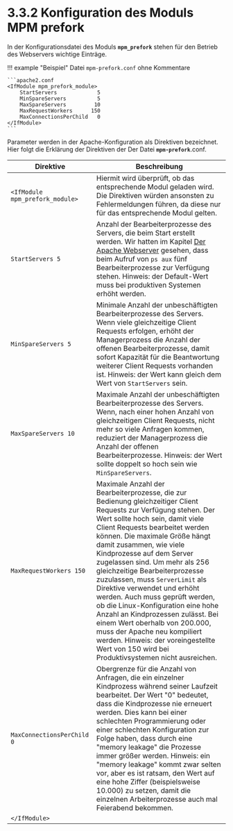# 3.3.2 Konfiguration des Moduls MPM prefork

In der Konfigurationsdatei des Moduls **`mpm_prefork`** stehen für den Betrieb des Webservers wichtige Einträge.

!!! example "Beispiel"
    Datei `mpm-prefork.conf` ohne Kommentare

    ```apache2.conf
    <IfModule mpm_prefork_module>
        StartServers             5
        MinSpareServers          5
        MaxSpareServers         10
        MaxRequestWorkers      150
        MaxConnectionsPerChild   0
    </IfModule>
    ```

Parameter werden in der Apache-Konfiguration als Direktiven bezeichnet.
Hier folgt die Erklärung der Direktiven der Der Datei **`mpm-prefork`**.conf.

| Direktive                        | Beschreibung |
|----------------------------------|--------------|
| `<IfModule mpm_prefork_module>` | Hiermit wird überprüft, ob das entsprechende Modul geladen wird. Die Direktiven würden ansonsten zu Fehlermeldungen führen, da diese nur für das entsprechende Modul gelten. |
| `StartServers 5`                | Anzahl der Bearbeiterprozesse des Servers, die beim Start erstellt werden. Wir hatten im Kapitel [Der Apache Webserver](https://isp.eduloop.de/loop/Der_Apache_Webserver) gesehen, dass beim Aufruf von `ps aux` fünf Bearbeiterprozesse zur Verfügung stehen. Hinweis: der Default-Wert muss bei produktiven Systemen erhöht werden. |
| `MinSpareServers 5`             | Minimale Anzahl der unbeschäftigten Bearbeiterprozesse des Servers. Wenn viele gleichzeitige Client Requests erfolgen, erhöht der Managerprozess die Anzahl der offenen Bearbeiterprozesse, damit sofort Kapazität für die Beantwortung weiterer Client Requests vorhanden ist. Hinweis: der Wert kann gleich dem Wert von `StartServers` sein. |
| `MaxSpareServers 10`            | Maximale Anzahl der unbeschäftigten Bearbeiterprozesse des Servers. Wenn, nach einer hohen Anzahl von gleichzeitigen Client Requests, nicht mehr so viele Anfragen kommen, reduziert der Managerprozess die Anzahl der offenen Bearbeiterprozesse. Hinweis: der Wert sollte doppelt so hoch sein wie `MinSpareServers`. |
| `MaxRequestWorkers 150`         | Maximale Anzahl der Bearbeiterprozesse, die zur Bedienung gleichzeitiger Client Requests zur Verfügung stehen. Der Wert sollte hoch sein, damit viele Client Requests bearbeitet werden können. Die maximale Größe hängt damit zusammen, wie viele Kindprozesse auf dem Server zugelassen sind. Um mehr als 256 gleichzeitige Bearbeiterprozesse zuzulassen, muss `ServerLimit` als Direktive verwendet und erhöht werden. Auch muss geprüft werden, ob die Linux-Konfiguration eine hohe Anzahl an Kindprozessen zulässt. Bei einem Wert oberhalb von 200.000, muss der Apache neu kompiliert werden. Hinweis: der voreingestellte Wert von 150 wird bei Produktivsystemen nicht ausreichen. |
| `MaxConnectionsPerChild 0`      | Obergrenze für die Anzahl von Anfragen, die ein einzelner Kindprozess während seiner Laufzeit bearbeitet. Der Wert "0" bedeutet, dass die Kindprozesse nie erneuert werden. Dies kann bei einer schlechten Programmierung oder einer schlechten Konfiguration zur Folge haben, dass durch eine "memory leakage" die Prozesse immer größer werden. Hinweis: ein "memory leakage" kommt zwar selten vor, aber es ist ratsam, den Wert auf eine hohe Ziffer (beispielsweise 10.000) zu setzen, damit die einzelnen Arbeiterprozesse auch mal Feierabend bekommen. |
| `</IfModule>`                    |              |


